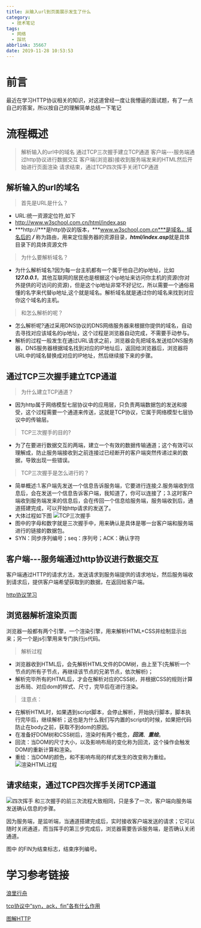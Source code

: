 ```yaml
---
title: 从输入url到页面展示发生了什么
category:
  - 技术笔记
tags:
  - 网络
  - 踩坑
abbrlink: 35667
date: 2019-11-28 10:53:53
---
```

# 前言
最近在学习HTTP协议相关的知识，对这道曾经一度让我懵逼的面试题，有了一点自己的答案，所以按自己的理解简单总结一下笔记

# 流程概述
>解析输入的url中的域名
>通过TCP三次握手建立TCP通道
>客户端---服务端通过http协议进行数据交互
>客户端(浏览器)接收到服务端发来的HTML然后开始进行页面渲染
>请求结束，通过TCP四次挥手关闭TCP通道
<!-- more -->

## 解析输入的url的域名
>首先是URL是什么？
- URL:统一资源定位符,如下
- http://www.w3school.com.cn/html/index.asp
- ***http://***是http协议的版本，***www.w3school.com.cn***是域名，域名后的 ***/*** 称为路由，用来定位服务器的资源目录，***html/index.asp***就是具体目录下的具体资源文件

>为什么要解析域名？
- 为什么解析域名?因为每一台主机都有一个属于他自己的ip地址，比如 ***127.0.0.1***，其他互联网的居民也是根据这个ip地址来访问你主机的资源(你对外提供的可访问的资源)，但是这个ip地址非常不好记忆，所以需要一个通俗易懂的名字来代替ip地址,这个就是域名。解析域名就是通过你的域名来找到对应你这个域名的主机。

>和怎么解析的呢？
- 怎么解析呢?通过采用DNS协议的DNS网络服务器来根据你提供的域名，自动去寻找对应该域名的ip地址，这个过程是浏览器自动完成，不需要手动参与。
- 解析的过程一般发生在通过URL请求之前，浏览器会先把域名发送给DNS服务器，DNS服务器根据域名找到对应的IP地址后，返回给浏览器后，浏览器将URL中的域名替换成对应的IP地址，然后继续接下来的步骤。

## 通过TCP三次握手建立TCP通道
>为什么建立TCP通道？
- 因为http属于网络模型七层协议中的应用层，只负责两端数据包的发送和接受，这个过程需要一个通道来传送，这就是TCP协议，它属于网络模型七层协议中的传输层。

>TCP三次握手的目的?
- 为了在要进行数据交互的两端，建立一个有效的数据传输通道；这个有效可以理解成，防止服务端接收到之前连接过已经断开的客户端突然传递过来的数据，导致出现一些错误。

>TCP三次握手是怎么进行的？
- 简单概述:1.客户端先发送一个信息告诉服务端，它要进行连接;2.服务端收到信息后，会在发送一个信息告诉客户端，我知道了，你可以连接了；3.这时客户端收到服务端发来的信息后，会在传回一个信息给服务端，服务端收到后，通道搭建完成，可以开始http请求的发送了。
- 大体过程如下图
![TCP三次握手](/img/url.png)
- 图中的字母和数字就是三次握手中，用来确认是具体是哪一台客户端和服务端进行的链接的数据包。
- SYN：同步序列编号；seq：序列号；ACK：确认字符

## 客户端---服务端通过http协议进行数据交互
客户端通过HTTP的请求方法，发送请求到服务端提供的请求地址，然后服务端收到请求后，提供客户端希望获取到的数据，在返回给客户端。

[http协议学习](http://localhost:4000/2019/11/28/%E8%AE%A1%E7%AE%97%E6%9C%BA%E5%9F%BA%E7%A1%80/http%E5%8D%8F%E8%AE%AE%E5%AD%A6%E4%B9%A0%E7%AC%94%E8%AE%B0/)

## 浏览器解析渲染页面
浏览器一般都有两个引擎，一个渲染引擎，用来解析HTML+CSS并绘制显示出来；另一个是js引擎用来专门执行js代码。
>解析过程
- 浏览器收到HTML后，会先解析HTML文件的DOM树，由上至下(先解析一个节点的所有子节点，再继续该节点的兄弟节点，依次解析)；
- 解析完毕所有的HTML后，才会在解析对应的CSS树，并根据CSS的规则计算出布局、对应dom的样式、尺寸，完毕后在进行渲染。

>注意点：
- 在解析HTML时，如果遇到script脚本，会停止解析，开始执行脚本，脚本执行完毕后，继续解析；这也是为什么我们写内置的script的时候，如果把代码防止在body之前，获取不到dom的原因。
- 在准备好DOM树和CSS树后，渲染时有两个概念，***回流***、***重绘***。
- 回流：当DOM的尺寸大小，以及影响布局的变化称为回流，这个操作会触发DOM的重新计算和渲染。
- 重绘：当DOM的颜色，和不影响布局的样式发生的改变称为重绘。
![渲染HTML过程](/img/url2.png)

## 请求结束，通过TCP四次挥手关闭TCP通道
![四次挥手](/img/url3)
和三次握手的前三次流程大致相同，只是多了一次，客户端向服务端发送确认信息的步骤。

因为服务端，是监听端，当通道搭建完成后，实时接收客户端发送的请求；它可以随时关闭通道，而当挥手的第三步完成后，浏览器需要告诉服务端，是否确认关闭通道。

图中 的FIN为结束标志，结束序列编号。

# 学习参考链接

[浪里行舟](https://github.com/ljianshu/Blog/issues/24)

[tcp协议中“syn，ack，fin”各有什么作用](https://zhidao.baidu.com/question/1964377688066529460.html)

[图解HTTP](https://book.douban.com/subject/25863515/)